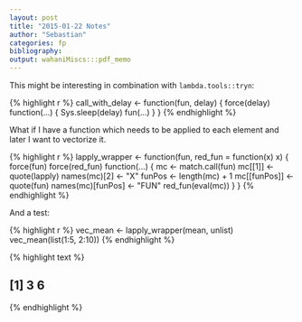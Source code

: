 ```yaml
---
layout: post
title: "2015-01-22 Notes"
author: "Sebastian"
categories: fp
bibliography: 
output: wahaniMiscs:::pdf_memo
---
```


This might be interesting in combination with `lambda.tools::tryn`:


{% highlight r %}
call_with_delay <- function(fun, delay) {
    force(delay)
    function(...) {
        Sys.sleep(delay)
        fun(...)
    }
}
{% endhighlight %}

What if I have a function which needs to be applied to each element and later I want to vectorize it.


{% highlight r %}
lapply_wrapper <- function(fun, red_fun = function(x) x) {
    force(fun)
    force(red_fun)
    function(...) {
        mc <- match.call(fun)
        mc[[1]] <- quote(lapply)
        names(mc)[2] <- "X"
        funPos <- length(mc) + 1
        mc[[funPos]] <- quote(fun)
        names(mc)[funPos] <- "FUN"
        red_fun(eval(mc))
    }
}
{% endhighlight %}

And a test:


{% highlight r %}
vec_mean <- lapply_wrapper(mean, unlist)
vec_mean(list(1:5, 2:10))
{% endhighlight %}



{% highlight text %}
## [1] 3 6
{% endhighlight %}


